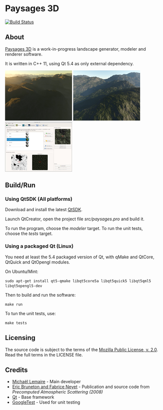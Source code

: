 # Paysages 3D

[![Build Status](https://travis-ci.org/thunderk/paysages3d.svg?branch=master)](https://travis-ci.org/thunderk/paysages3d)


## About

[Paysages 3D](http://thunderk.net/paysages3d/) is a work-in-progress landscape generator, modeler and renderer software.

It is written in C++ 11, using Qt 5.4 as only external dependency.

[![Screenshot 1](data/screenshots/small1.jpg)](data/screenshots/large1.jpg) [![Screenshot 2](data/screenshots/small2.jpg)](data/screenshots/large2.jpg) [![Screenshot 3](data/screenshots/small3.jpg)](data/screenshots/large3.jpg)


## Build/Run

### Using QtSDK (All platforms)

Download and install the latest [QtSDK](http://qt.io/download).

Launch QtCreator, open the project file *src/paysages.pro* and build it.

To run the program, choose the *modeler* target.
To run the unit tests, choose the *tests* target.

### Using a packaged Qt (Linux)

You need at least the 5.4 packaged version of Qt, with qMake and QtCore, QtQuick and QtOpengl modules.

On Ubuntu/Mint:

    sudo apt-get install qt5-qmake libqt5core5a libqt5quick5 libqt5qml5 libqt5opengl5-dev

Then to build and run the software:

    make run

To tun the unit tests, use:

    make tests


## Licensing

The source code is subject to the terms of the [Mozilla Public License, v. 2.0](http://mozilla.org/MPL/2.0/). Read the full terms in the LICENSE file.


## Credits

* [Michaël Lemaire](http://thunderk.net) - Main developer
* [Eric Bruneton and Fabrice Neyet](http://www-evasion.imag.fr/Membres/Eric.Bruneton/) - Publication and source code from *Precomputed Atmospheric Scattering (2008)*
* [Qt](http://qt.io/) - Base framework
* [GoogleTest](https://github.com/google/googletest/) - Used for unit testing
